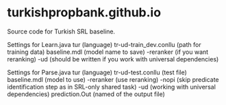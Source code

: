 # turkishpropbank.github.io
Source code for Turkish SRL baseline. 

Settings for Learn.java
tur (language)
tr-ud-train_dev.conllu (path for training data)
baseline.mdl (model name to save)
-reranker (if you want reranking)
-ud (should be written if you work with universal dependencies)

Settings for Parse.java
tur (language)
tr-ud-test.conllu (test file)
baseline.mdl (model to use)
-reranker (use reranking)
-nopi (skip predicate identification step as in SRL-only shared task)
-ud (working with universal dependencies)
prediction.Out (named of the output file)

